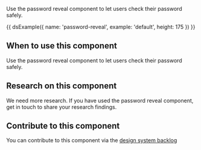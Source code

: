 Use the password reveal component to let users check their password safely.

{{ dsExample({
  name: 'password-reveal',
  example: 'default',
  height: 175
}) }}

## When to use this component

Use the password reveal component to let users check their password safely.

## Research on this component

We need more research. If you have used the password reveal component, get in touch to share your research findings.

## Contribute to this component

You can contribute to this component via the [design system backlog](https://github.com/ministryofjustice/moj-design-system-backlog/issues/43)